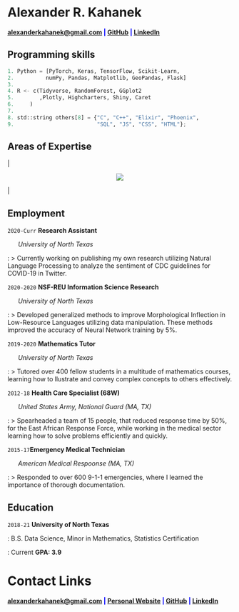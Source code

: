 # Alexander R. Kahanek

<span style="color:blue">**<a href="mailto:alexanderkahanek@gmail.com">alexanderkahanek@gmail.com</a>
|
<a href="https://github.com/alexander-kahanek" target="_blank">GitHub</a>
|
<a href="https://linkedin.com/in/alex-kah" target="_blank">LinkedIn</a>**</span>

## **Programming skills**

```python
1. Python = [PyTorch, Keras, TensorFlow, Scikit-Learn, 
2.          numPy, Pandas, Matplotlib, GeoPandas, Flask]
3.
4. R <- c(Tidyverse, RandomForest, GGplot2
5.        ,Plotly, Highcharters, Shiny, Caret
6.     )
7.
8. std::string others[8] = {"C", "C++", "Elixir", "Phoenix",
9.                          "SQL", "JS", "CSS", "HTML"};
```

## **Areas of Expertise**

|

<p align="center"><img src="https://alexander-kahanek.github.io/assets/img/expertise_graph.png"></p>

|

## **Employment**

`2020-Curr` **Research Assistant**

&nbsp; &nbsp; &nbsp; _University of North Texas_

: > Currently working on publishing my own research utilizing Natural Language Processing to analyze the sentiment of CDC guidelines for COVID-19 in Twitter.

`2020-2020` **NSF-REU Information Science Research**

&nbsp; &nbsp; &nbsp; _University of North Texas_

: > Developed generalized methods to improve Morphological Inflection in Low-Resource Languages utilizing data manipulation. These methods improved the accuracy of Neural Network training by 5%.


`2019-2020` **Mathematics Tutor**

&nbsp; &nbsp; &nbsp; _University of North Texas_

: > Tutored over 400 fellow students in a multitude of mathematics courses, learning how to llustrate and convey complex concepts to others effectively.

`2012-18` **Health Care Specialist (68W)**

&nbsp; &nbsp; &nbsp; _United States Army, National Guard (MA, TX)_

: > Spearheaded a team of 15 people, that reduced response time by 50%, for the East African Response Force, while working in the medical sector learning how to solve problems efficiently and quickly.

`2015-17`**Emergency Medical Technician**

&nbsp; &nbsp; &nbsp; _American Medical Respoonse (MA, TX)_

: > Responded to over 600 9-1-1 emergencies, where I learned the importance of thorough documentation.


## **Education**

`2018-21` **University of North Texas**

: B.S. Data Science, Minor in Mathematics, Statistics Certification

: Current **GPA: 3.9**


# **Contact Links**

<span style="color:blue">**<a href="mailto:alexanderkahanek@gmail.com">alexanderkahanek@gmail.com</a>
|
<a href="https://alexander-kahanek.github.io" target="_blank">Personal Website</a>
|
<a href="https://github.com/alexander-kahanek" target="_blank">GitHub</a>
|
<a href="https://linkedin.com/in/alex-kah" target="_blank">LinkedIn</a>**</span>

